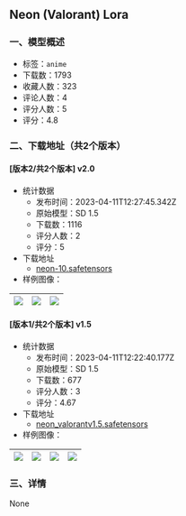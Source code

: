 ## Neon (Valorant) Lora
### 一、模型概述

- 标签：`anime`
- 下载数：1793
- 收藏人数：323
- 评论人数：4
- 评分人数：5
- 评分：4.8

### 二、下载地址（共2个版本）

#### [版本2/共2个版本] v2.0

- 统计数据
  - 发布时间：2023-04-11T12:27:45.342Z
  - 原始模型：SD 1.5
  - 下载数：1116
  - 评分人数：2
  - 评分：5
- 下载地址
  - [neon-10.safetensors](https://civitai.com/api/download/models/42673)
- 样例图像：

| <img src="https://image.civitai.com/xG1nkqKTMzGDvpLrqFT7WA/7e7ea633-0f30-4076-5c1e-78d3e9c61900/width=450/468114.jpeg" /> | <img src="https://image.civitai.com/xG1nkqKTMzGDvpLrqFT7WA/7ff4d698-e820-462c-9db1-f777731de800/width=450/468113.jpeg" /> | <img src="https://image.civitai.com/xG1nkqKTMzGDvpLrqFT7WA/9ec2ee17-bb39-4bc3-6abe-93948ed2fc00/width=450/468146.jpeg" /> |
| ---- | ---- | ---- |

#### [版本1/共2个版本] v1.5

- 统计数据
  - 发布时间：2023-04-11T12:22:40.177Z
  - 原始模型：SD 1.5
  - 下载数：677
  - 评分人数：3
  - 评分：4.67
- 下载地址
  - [neon_valorantv1.5.safetensors](https://civitai.com/api/download/models/19507)
- 样例图像：

| <img src="https://image.civitai.com/xG1nkqKTMzGDvpLrqFT7WA/33d2bd56-13a2-4e1c-8106-88ddd2aecf00/width=450/204920.jpeg" /> | <img src="https://image.civitai.com/xG1nkqKTMzGDvpLrqFT7WA/798781b0-ecba-4157-8717-98c52a59d400/width=450/204919.jpeg" /> | <img src="https://image.civitai.com/xG1nkqKTMzGDvpLrqFT7WA/97deacb6-989c-4070-a466-bc854b93a000/width=450/204918.jpeg" /> | <img src="https://image.civitai.com/xG1nkqKTMzGDvpLrqFT7WA/9cc2d2d4-30ff-41d9-1f29-30ae83ccf200/width=450/204917.jpeg" /> |
| ---- | ---- | ---- | ---- |


### 三、详情
None